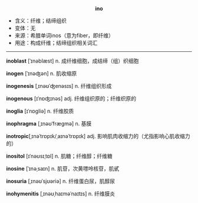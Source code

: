 
**<center>ino</center>**

- <span class="definition">含义：纤维；结缔组织</span>
- <span class="definition">变体：无</span>
- <span class="definition">来源：希腊单词inos（意为fiber，即纤维）</span>
- <span class="definition">用途：构成纤维；结缔组织相关词汇</span>


---


<span class="vocabulary">**inoblast**</span> [ˈɪnəblæst] n. 成纤维细胞，成结缔（组）织细胞

<span class="vocabulary">**inogen**</span> [ˈɪnəʤən] n. 肌收缩原

<span class="vocabulary">**inogenesis**</span> [ˌɪnəʊˈʤenәsɪs] n. 纤维组织形成

<span class="vocabulary">**inogenous**</span> [ɪˈnɒʤɪnəs] adj. 纤维组织原的；纤维织原的

<span class="vocabulary">**inoglia**</span> [ɪˈnɒgliə] n. 纤维胶质

<span class="vocabulary">**inophragma**</span> [ˌɪnəʊˈfrægmə] n. 基膜

<span class="vocabulary">**inotropic**</span>[ˌɪnəˈtrɒpɪk/ˌaɪnəˈtrɒpɪk] adj. 影响肌肉收缩力的（尤指影响心肌收缩力的）

<span class="vocabulary">**inositol**</span> [ɪˈnəʊsɪˌtɒl] n. 肌糖；纤维醇；纤维糖

<span class="vocabulary">**inosine**</span> [ˈɪnəˌsaɪn] n. 肌苷，次黄嘌呤核苷，肌甙

<span class="vocabulary">**inosuria**</span> [ˌɪnəʊˈsjʊəriə] n. 纤维蛋白尿，肌醇尿

<span class="vocabulary">**inohymenitis**</span> [ˌɪnəʊˌhaɪməˈnaɪtɪs] n. 纤维膜炎
